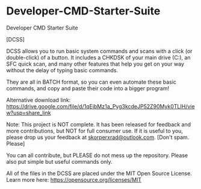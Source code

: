 # Developer-CMD-Starter-Suite

Developer CMD Starter Suite

[DCSS]

DCSS allows you to run basic system commands and scans with a click (or double-click) of a button. It includes a CHKDSK of your main drive (C:), an SFC quick scan, and many other features that help you get on your way without the delay of typing basic commands.

They are all in BATCH format, so you can even automate these basic commands, and copy and paste their code into a bigger program!

Alternative download link: https://drive.google.com/file/d/1qEjbMz1a_Pyg3kcdeJP52Z90Myk0TLIH/view?usp=share_link

Note: This project is NOT complete. It has been released for feedback and more contributions, but NOT for full consumer use. If it is useful to you, please drop us your feedback at skorperxrad@outlook.com. [Don't spam. Please]

You can all contribute, but PLEASE do not mess up the repository. Please also put simple but useful commands only.

All of the files in the DCSS are placed under the MIT Open Source License. Learn more here:
https://opensource.org/licenses/MIT
